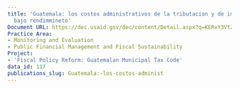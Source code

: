 ```yaml
---
title: 'Guatemala: los costos administrativos de la tributacion y de impuestos de
  bajo rendimmineto'
Document URL: https://dec.usaid.gov/dec/content/Detail.aspx?q=KERvY3VtZW50cy5JbnN0aXR1dGlvbl9vcl9VU0FJRF9CdXJlYXVfQXV0aG9yOigoIjAwNTkzMSAtIERldmVsb3BtZW50IFRlY2hub2xvZ2llcywgSW5jLiAoRGV2VGVjaCkiKSBPUiAoIjAwOTA1NCAtIERldlRlY2ggU3lzdGVtcywgSW5jLiIpKSk=&ctID=ODVhZjk4NWQtM2YyMi00YjRmLTkxNjktZTcxMjM2NDBmY2Uy&rID=MjczNDc2&qcf=ODVhZjk4NWQtM2YyMi00YjRmLTkxNjktZTcxMjM2NDBmY2Uy&ph=VHJ1ZQ==&bckToL=VHJ1ZQ==&
Practice Area:
- Monitoring and Evaluation
- Public Financial Management and Fiscal Sustainability
Project:
- 'Fiscal Policy Reform: Guatemalan Municipal Tax Code'
data_id: 117
publications_slug: Guatemala:-los-costos-administ
---
```


